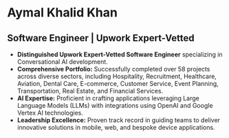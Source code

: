 # Aymal Khalid Khan

## Software Engineer | Upwork Expert-Vetted 

- **Distinguished Upwork Expert-Vetted Software Engineer** specializing in Conversational AI development.
- **Comprehensive Portfolio:** Successfully completed over 58 projects across diverse sectors, including Hospitality, Recruitment, Healthcare, Aviation, Dental Care, E-commerce, Customer Service, Event Planning, Transportation, Real Estate, and Financial Services.
- **AI Expertise:** Proficient in crafting applications leveraging Large Language Models (LLMs) with integrations using OpenAI and Google Vertex AI technologies.
- **Leadership Excellence:** Proven track record in guiding teams to deliver innovative solutions in mobile, web, and bespoke device applications.

